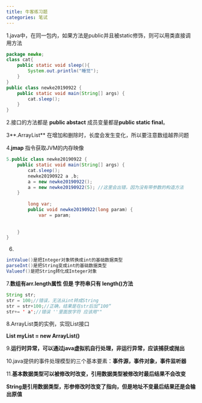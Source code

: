 ```yaml
---
title: 牛客练习题
categories: 笔试
---
```

1.java中，在同一包内，如果方法是public并且被static修饰，则可以用类直接调用方法

```java
package newke;
class cat{
    public static void sleep(){
        System.out.println("睡觉");
    }
}
public class newke20190922 {
    public static void main(String[] args) {
        cat.sleep();
    }
}
```

2.接口的方法都是 **public abstact** 成员变量都是**public static final**。

3**.ArrayList** 在增加和删除时，长度会发生变化，所以要注意数组越界问题

4.**jmap** 指令获取JVM的内存映像



```java
5.public class newke20190922 {
    public static void main(String[] args) {
        cat.sleep();
        newke20190922 a ,b;
        a = new newke20190922();
        a = new newke20190922(5); //这里会出错，因为没有带参数的构造方法
    }
    
        long var;
        public void newke20190922(long param) {
            var = param;
        
        
    }
}
```

6.

```java
intValue()是把Integer对象转换成int的基础数据类型
parseInt()是把String变成int的基础数据类型
Valueof()是把String转化成Integer对象
```

7.**数组有arr.length属性  但是 字符串只有 length()方法**

```java
String str;
str = 100;//错误，无法从int转成String
str = str+100;//正确，结果是在str后加”100“
str+= ' a';//错误 ''里面放字符 应该用""
```

8.ArrayList类的实例，实现List接口

**List myList = new ArrayList()**

9.**运行时异常，可以通过java虚拟机自行处理，非运行异常，应该捕获或抛出**

10.java提供的事件处理模型的三个基本要素：**事件源，事件对象，事件监听器**

11.**基本数据类型可以被修改时改变，引用数据类型被修改时最后结果不会改变**

**String是引用数据类型，形参修改时改变了指向，但是地址不变最后结果还是会输出原值**